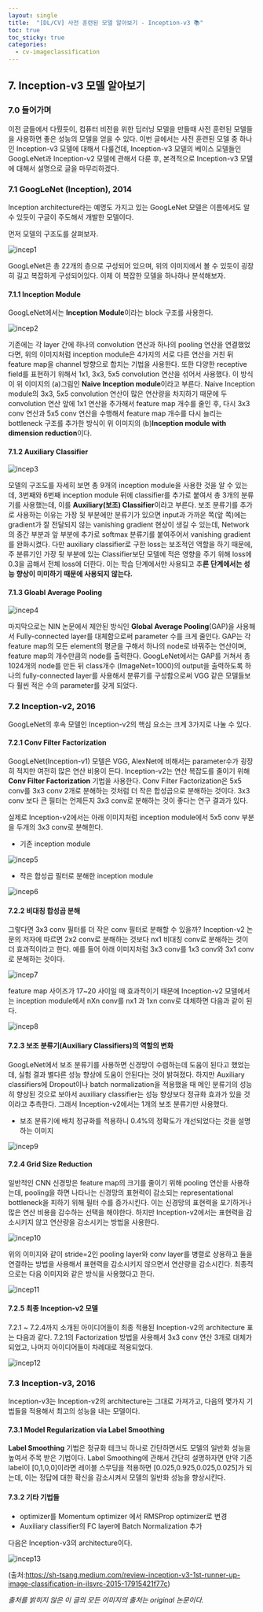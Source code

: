 ```yaml
---
layout: single
title:  "[DL/CV] 사전 훈련된 모델 알아보기 - Inception-v3 📚"
toc: true
toc_sticky: true
categories:
  - cv-imageclassification
---
```




## 7. Inception-v3 모델 알아보기

### 7.0 들어가며
이전 글들에서 다뤘듯이, 컴퓨터 비전을 위한 딥러닝 모델을 만들때 사전 훈련된 모델들을 사용하면 좋은 성능의 모델을 얻을 수 있다. 이번 글에서는 사전 훈련된 모델 중 하나인 Inception-v3 모델에 대해서 다룰건데, Inception-v3 모델의 베이스 모델들인 GoogLeNet과 Inception-v2 모델에 관해서 다룬 후, 본격적으로 Inception-v3 모델에 대해서 설명으로 글을 마무리하겠다.

### 7.1 GoogLeNet (Inception), 2014
Inception architecture라는 예명도 가지고 있는 GoogLeNet 모델은 이름에서도 알 수 있듯이 구글이 주도해서 개발한 모델이다. 

먼저 모델의 구조도를 살펴보자.

![incep1](https://user-images.githubusercontent.com/77332628/202139016-be32bbc9-23c0-4827-9d72-5ec3dda4fb25.png)


GoogLeNet은 총 22개의 층으로 구성되어 있으며, 위의 이미지에서 볼 수 있듯이 굉장히 길고 복잡하게 구성되어있다. 이제 이 복잡한 모델을 하나하나 분석해보자.

#### 7.1.1 Inception Module
GoogLeNet에서는 **Inception Module**이라는 block 구조를 사용한다.

![incep2](https://user-images.githubusercontent.com/77332628/202139025-02ced19c-d40b-48a3-8742-27151df01c68.png)


기존에는 각 layer 간에 하나의 convolution 연산과 하나의 pooling 연산을 연결했었다면, 위의 이미지처럼 inception module은 4가지의 서로 다른 연산을 거친 뒤 feature map을 channel 방향으로 합치는 기법을 사용한다. 또한 다양한 receptive field를 표현하기 위해서 1x1, 3x3, 5x5 convolution 연산을 섞어서 사용했다. 이 방식이 위 이미지의 (a)그림인 **Naive Inception module**이라고 부른다. Naive Inception module의 3x3, 5x5 convolution 연산이 많은 연산량을 차지하기 때문에 두 convolution 연산 앞에 1x1 연산을 추가해서 feature map 개수를 줄인 후, 다시 3x3 conv 연산과 5x5 conv 연산을 수행해서 feature map 개수를 다시 늘리는 bottleneck 구조를 추가한 방식이 위 이미지의 (b)**Inception module with dimension reduction**이다.

#### 7.1.2 Auxiliary Classifier

![incep3](https://user-images.githubusercontent.com/77332628/202139027-012a110e-9e11-4399-a6c7-1705e6b80f8a.png)


모델의 구조도를 자세히 보면 총 9개의 inception module을 사용한 것을 알 수 있는데, 3번째와 6번째 inception module 뒤에 classifier를 추가로 붙여서 총 3개의 분류기를 사용했는데, 이를 **Auxiliary(보조) Classifier**이라고 부른다. 보조 분류기를 추가로 사용하는 이유는 가장 뒷 부분에만 분류기가 있으면 input과 가까운 쪽(앞 쪽)에는 gradient가 잘 전달되지 않는 vanishing gradient 현상이 생길 수 있는데, Network의 중간 부분과 앞 부분에 추가로 softmax 분류기를 붙여주어서 vanishing gradient를 완화시켰다. 다만 auxiliary classifier로 구한 loss는 보조적인 역할을 하기 때문에, 주 분류기인 가장 뒷 부분에 있는 Classifier보단 모델에 적은 영향을 주기 위해 loss에 0.3을 곱해서 전체 loss에 더한다. 이는 학습 단계에서만 사용되고 추**론 단계에서는 성능 향상이 미미하기 때문에 사용되지 않는다.**

#### 7.1.3 Gloabl Average Pooling

![incep4](https://user-images.githubusercontent.com/77332628/202139029-1f426132-1e65-415d-a7fb-8a9aeebd3d02.png)


마지막으로는 NIN 논문에서 제안된 방식인 **Global Average Pooling**(GAP)을 사용해서 Fully-connected layer를 대체함으로써 parameter 수를 크게 줄인다. GAP는 각 feature map의 모든 element의 평균을 구해서 하나의 node로 바꿔주는 연산이며, feature map의 개수만큼의 node를 출력한다. GoogLeNet에서는 GAP를 거쳐서 총 1024개의 node를 만든 뒤 class개수 (ImageNet=1000)의 output을 출력하도록 하나의 fully-connected layer를 사용해서 분류기를 구성함으로써 VGG 같은 모델들보다 훨씬 적은 수의 parameter를 갖게 되었다.

### 7.2 Inception-v2, 2016
GoogLeNet의 후속 모델인 Inception-v2의 핵심 요소는 크게 3가지로 나눌 수 있다. 

#### 7.2.1 Conv Filter Factorization
GoogLeNet(Inception-v1) 모델은 VGG, AlexNet에 비해서는 parameter수가 굉장히 적지만 여전히 많은 연산 비용이 든다. Inception-v2는 연산 복잡도를 줄이기 위해 **Conv Filter Factorization** 기법을 사용한다. Conv Filter Factorization은 5x5 conv를 3x3 conv 2개로 분해하는 것처럼 더 작은 합성곱으로 분해하는 것이다. 3x3 conv 보다 큰 필터는 언제든지 3x3 conv로 분해하는 것이 좋다는 연구 결과가 있다.

실제로 Inception-v2에서는 아래 이미지처럼 inception module에서 5x5 conv 부분을 두개의 3x3 conv로 분해한다.

* 기존 inception module

![incep5](https://user-images.githubusercontent.com/77332628/202139032-0784ae75-c81a-4848-a526-ace166902e35.png)


* 작은 합성곱 필터로 분해한 inception module

![incep6](https://user-images.githubusercontent.com/77332628/202139033-9bf83fcc-8db1-44bd-94bf-7daf54c22f3f.png)


#### 7.2.2 비대칭 합성곱 분해 
그렇다면 3x3 conv 필터를 더 작은 conv 필터로 분해할 수 있을까? Inception-v2 논문의 저자에 따르면 2x2 conv로 분해하는 것보다 nx1 비대칭 conv로 분해하는 것이 더 효과적이라고 한다. 예를 들어 아래 이미지처럼 3x3 conv를 1x3 conv와 3x1 conv로 분해하는 것이다. 

![incep7](https://user-images.githubusercontent.com/77332628/202139037-2fd95781-3ec8-4f33-a844-f6c096de1399.png)


feature map 사이즈가 17~20 사이일 때 효과적이기 때문에 Inception-v2 모델에서는 inception module에서 nXn conv를 nx1 과 1xn conv로 대체하면 다음과 같이 된다.

![incep8](https://user-images.githubusercontent.com/77332628/202139042-a508f0a7-cbaa-4422-be14-8585d46cfb58.png)


#### 7.2.3 보조 분류기(Auxiliary Classifiers)의 역할의 변화
GoogLeNet에서 보조 분류기를 사용하면 신경망이 수렴하는데 도움이 된다고 했었는데, 실험 결과 별다른 성능 향상에 도움이 안된다는 것이 밝혀졌다. 하지만 Auxiliary classifiers에 Dropout이나 batch normalization을 적용했을 때 메인 분류기의 성능히 향상된 것으로 보아서 auxiliary classifier는 성능 향상보다 정규화 효과가 있을 것이라고 추측한다. 그래서 Inception-v2에서는 1개의 보조 분류기만 사용했다.

* 보조 분류기에 배치 정규화를 적용하니 0.4%의 정확도가 개선되었다는 것을 설명하는 이미지

![incep9](https://user-images.githubusercontent.com/77332628/202139047-8ebf09f5-3ab3-43c5-b862-e6c47dcc23bb.png)


#### 7.2.4 Grid Size Reduction
일반적인 CNN 신경망은 feature map의 크기를 줄이기 위해 pooling 연산을 사용하는데, pooling을 하면 나타나는 신경망의 표현력이 감소되는 representational bottleneck을 피하기 위해 필터 수를 증가시킨다. 이는 신경망의 표현력을 포기하거나 많은 연산 비용을 감수하는 선택을 해야한다. 하지만 Inception-v2에서는 표현력을 감소시키지 않고 연산량을 감소시키는 방법을 사용한다. 

![incep10](https://user-images.githubusercontent.com/77332628/202139050-7069e2b9-1bc4-4b86-99b7-5d80496efdcd.png)


위의 이미지와 같이 stride=2인 pooling layer와 conv layer를 병렬로 상용하고 둘을 연결하는 방법을 사용해서 표현력을 감소시키지 않으면서 연산량을 감소시킨다. 최종적으로는 다음 이미지와 같은 방식을 사용했다고 한다.

![incep11](https://user-images.githubusercontent.com/77332628/202139055-5cfff798-0bce-4ac0-bbee-a1130f3ff3bf.png)


#### 7.2.5 최종 Inception-v2 모델
7.2.1 ~ 7.2.4까지 소개된 아이디어들이 최종 적용된 Inception-v2의 architecture 표는 다음과 같다. 7.2.1의 Factorization 방법을 사용해서 3x3 conv 연산 3개로 대체가 되었고, 나머지 아이디어들이 차례대로 적용되었다.

![incep12](https://user-images.githubusercontent.com/77332628/202139058-d2db380e-f5a3-4a82-810c-58bd63f1f5f3.png)


### 7.3 Inception-v3, 2016
Inception-v3는 Inception-v2의 architecture는 그대로 가져가고, 다음의 몇가지 기법들을 적용해서 최고의 성능을 내는 모델이다.

#### 7.3.1 Model Regularization via Label Smoothing
**Label Smoothing** 기법은 정규화 테크닉 하나로 간단하면서도 모델의 일반화 성능을 높여서 주목 받은 기법이다. Label Smoothing에 관해서 간단히 설명하자면 만약 기존 label이 [0,1,0,0]이라면 레이블 스무딩을 적용하면 [0.025,0.925,0.025,0.025]가 되는데, 이는 정답에 대한 확신을 감소시켜서 모델의 일반화 성능을 향상시킨다.

#### 7.3.2 기타 기법들
* optimizer를 Momentum optimizer 에서 RMSProp optimizer로 변경
* Auxiliary classifier의 FC layer에 Batch Normalization 추가

다음은 Inception-v3의 architecture이다.

![incep13](https://user-images.githubusercontent.com/77332628/202139061-9fa97c46-e11e-4cef-86aa-92d02c020ad8.png)
 

(출처:https://sh-tsang.medium.com/review-inception-v3-1st-runner-up-image-classification-in-ilsvrc-2015-17915421f77c)


*출처를 밝히지 않은 이 글의 모든 이미지의 출처는 original 논문이다.*
